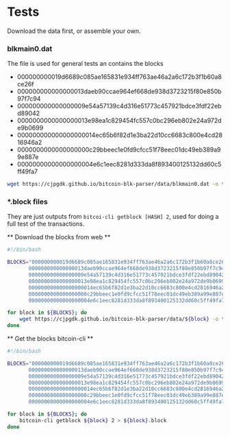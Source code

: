 # Tests
Download the data first, or assemble your own.

### blkmain0.dat

The file is used for general tests an contains the blocks

- 000000000019d6689c085ae165831e934ff763ae46a2a6c172b3f1b60a8ce26f
- 000000000000000013daeb90ccae964ef668de938d3723215f80e850b97f7c94
- 000000000000000009e54a57139c4d316e51773c457921bdce3fdf22ebd89042
- 0000000000000000013e98ea1c829454fc557c0bc296eb802e24a972de9b0699
- 000000000000000000014ec65b6f82d1e3ba22d10cc6683c800e4cd2816946a2
- 0000000000000000000c29bbeec1e0fd9cfcc51f78eec01dc49eb389a99e887e
- 00000000000000000004e6c1eec8281d333da8f893400125132dd60c5ff49fa7

```sh
wget https://cjpgdk.github.io/bitcoin-blk-parser/data/blkmain0.dat -o tests/data/blkmain0.dat
```


### *.block files

They are just outputs from `bitcoi-cli getblock [HASH] 2`, used for doing a full test of the transactions.


** Download the blocks from web **

```sh
#!/bin/bash

BLOCKS="000000000019d6689c085ae165831e934ff763ae46a2a6c172b3f1b60a8ce26f \
       000000000000000013daeb90ccae964ef668de938d3723215f80e850b97f7c94 \
       000000000000000009e54a57139c4d316e51773c457921bdce3fdf22ebd89042 \
       0000000000000000013e98ea1c829454fc557c0bc296eb802e24a972de9b0699 \
       000000000000000000014ec65b6f82d1e3ba22d10cc6683c800e4cd2816946a2 \
       0000000000000000000c29bbeec1e0fd9cfcc51f78eec01dc49eb389a99e887e \
       00000000000000000004e6c1eec8281d333da8f893400125132dd60c5ff49fa7"

for block in ${BLOCKS}; do
    wget https://cjpgdk.github.io/bitcoin-blk-parser/data/${block} -o tests/data/${block}.block
done

```

** Get the blocks bitcoin-cli **
```sh
#!/bin/bash

BLOCKS="000000000019d6689c085ae165831e934ff763ae46a2a6c172b3f1b60a8ce26f \
       000000000000000013daeb90ccae964ef668de938d3723215f80e850b97f7c94 \
       000000000000000009e54a57139c4d316e51773c457921bdce3fdf22ebd89042 \
       0000000000000000013e98ea1c829454fc557c0bc296eb802e24a972de9b0699 \
       000000000000000000014ec65b6f82d1e3ba22d10cc6683c800e4cd2816946a2 \
       0000000000000000000c29bbeec1e0fd9cfcc51f78eec01dc49eb389a99e887e \
       00000000000000000004e6c1eec8281d333da8f893400125132dd60c5ff49fa7"

for block in ${BLOCKS}; do
    bitcoin-cli getblock ${block} 2 > ${block}.block
done

```